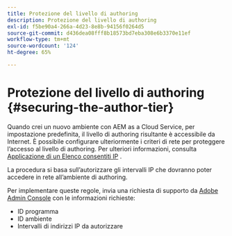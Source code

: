 ```yaml
---
title: Protezione del livello di authoring
description: Protezione del livello di authoring
exl-id: f5be90a4-266a-4d23-8e8b-94156f0264d5
source-git-commit: d436dea08fff8b18573bd7eba308e6b3370e11ef
workflow-type: tm+mt
source-wordcount: '124'
ht-degree: 65%

---
```


# Protezione del livello di authoring {#securing-the-author-tier}

Quando crei un nuovo ambiente con AEM as a Cloud Service, per impostazione predefinita, il livello di authoring risultante è accessibile da Internet. È possibile configurare ulteriormente i criteri di rete per proteggere l’accesso al livello di authoring. Per ulteriori informazioni, consulta [Applicazione di un Elenco consentiti IP](https://experienceleague.adobe.com/docs/experience-manager-cloud-service/implementing/using-cloud-manager/ip-allow-lists/apply-allow-list.html?lang=en) .

La procedura si basa sull’autorizzare gli intervalli IP che dovranno poter accedere in rete all’ambiente di authoring.

Per implementare queste regole, invia una richiesta di supporto da [Adobe Admin Console](https://adminconsole.adobe.com/) con le informazioni richieste:

* ID programma
* ID ambiente
* Intervalli di indirizzi IP da autorizzare

